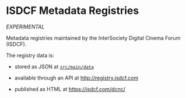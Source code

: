 ISDCF Metadata Registries
=========================

_EXPERIMENTAL_

Metadata registries maintained by the InterSociety Digital Cinema Forum (ISDCF).

The registry data is:

* stored as JSON at [`src/main/data`](src/main/data/)

* available through an API at http://registry.isdcf.com

* published as HTML at https://isdcf.com/dcnc/
